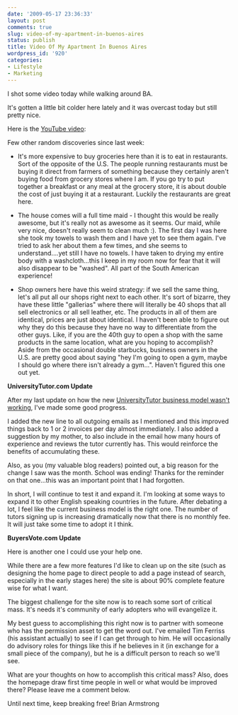 ```yaml
---
date: '2009-05-17 23:36:33'
layout: post
comments: true
slug: video-of-my-apartment-in-buenos-aires
status: publish
title: Video Of My Apartment In Buenos Aires
wordpress_id: '920'
categories:
- Lifestyle
- Marketing
---
```


I shot some video today while walking around BA.

It's gotten a little bit colder here lately and it was overcast today but still pretty nice.

Here is the [YouTube video](http://www.youtube.com/watch?v=UryRMO16MK0):



Few other random discoveries since last week:





	
  * It's more expensive to buy groceries here than it is to eat in restaurants. Sort of the opposite of the U.S. The people running restaurants must be buying it direct from farmers of something because they certainly aren't buying food from grocery stores where I am. If you go try to put together a breakfast or any meal at the grocery store, it is about double the cost of just buying it at a restaurant. Luckily the restaurants are great here.

	
  * The house comes will a full time maid - I thought this would be really awesome, but it's really not as awesome as it seems. Our maid, while very nice, doesn't really seem to clean much :). The first day I was here she took my towels to wash them and I have yet to see them again. I've tried to ask her about them a few times, and she seems to understand....yet still I have no towels. I have taken to drying my entire body with a washcloth...this I keep in my room now for fear that it will also disappear to be "washed". All part of the South American experience!

	
  * Shop owners here have this weird strategy: if we sell the same thing, let's all put all our shops right next to each other. It's sort of bizarre, they have these little "gallerias" where there will literally be 40 shops that all sell electronics or all sell leather, etc. The products in all of them are identical, prices are just about identical.
I haven't been able to figure out why they do this because they have no way to differentiate from the other guys. Like, if you are the 40th guy to open a shop with the same products in the same location, what are you hoping to accomplish? Aside from the occasional double starbucks, business owners in the U.S. are pretty good about saying "hey I'm going to open a gym, maybe I should go where there isn't already a gym...". Haven't figured this one out yet.


**UniversityTutor.com Update**

After my last update on how the new [UniversityTutor business model wasn't working](http://brianarmstrong.org/posts/new-universitytutor-business-model-not-working/), I've made some good progress.

I added the new line to all outgoing emails as I mentioned and this improved things back to 1 or 2 invoices per day almost immediately. I also added a suggestion by my mother, to also include in the email how many hours of experience and reviews the tutor currently has. This would reinforce the benefits of accumulating these.

Also, as you (my valuable blog readers) pointed out, a big reason for the change I saw was the month. School was ending! Thanks for the reminder on that one...this was an important point that I had forgotten.

In short, I will continue to test it and expand it. I'm looking at some ways to expand it to other English speaking countries in the future. After debating a lot, I feel like the current business model is the right one. The number of tutors signing up is increasing dramatically now that there is no monthly fee. It will just take some time to adopt it I think.

**BuyersVote.com Update**

Here is another one I could use your help one.

While there are a few more features I'd like to clean up on the site (such as designing the home page to direct people to add a page instead of search, especially in the early stages here) the site is about 90% complete feature wise for what I want.

The biggest challenge for the site now is to reach some sort of critical mass. It's needs it's community of early adopters who will evangelize it.

My best guess to accomplishing this right now is to partner with someone who has the permission asset to get the word out. I've emailed Tim Ferriss (his assistant actually) to see if I can get through to him. He will occasionally do advisory roles for things like this if he believes in it (in exchange for a small piece of the company), but he is a difficult person to reach so we'll see.

What are your thoughts on how to accomplish this critical mass? Also, does the homepage draw first time people in well or what would be improved there? Please leave me a comment below.

Until next time, keep breaking free!
Brian Armstrong
